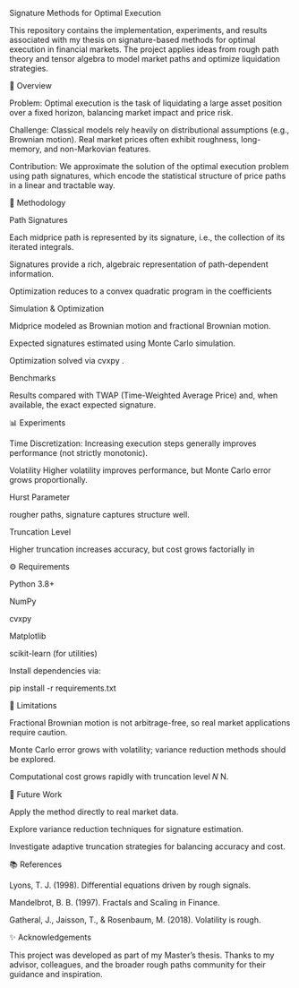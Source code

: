 Signature Methods for Optimal Execution

This repository contains the implementation, experiments, and results associated with my thesis on signature-based methods for optimal execution in financial markets. The project applies ideas from rough path theory and tensor algebra to model market paths and optimize liquidation strategies.

📖 Overview

Problem:
Optimal execution is the task of liquidating a large asset position over a fixed horizon, balancing market impact and price risk.

Challenge:
Classical models rely heavily on distributional assumptions (e.g., Brownian motion). Real market prices often exhibit roughness, long-memory, and non-Markovian features.

Contribution:
We approximate the solution of the optimal execution problem using path signatures, which encode the statistical structure of price paths in a linear and tractable way.

🔬 Methodology

Path Signatures

Each midprice path is represented by its signature, i.e., the collection of its iterated integrals.

Signatures provide a rich, algebraic representation of path-dependent information.

Optimization reduces to a convex quadratic program in the coefficients 

Simulation & Optimization

Midprice modeled as Brownian motion and fractional Brownian motion.

Expected signatures estimated using Monte Carlo simulation.

Optimization solved via cvxpy
.

Benchmarks

Results compared with TWAP (Time-Weighted Average Price) and, when available, the exact expected signature.

📊 Experiments

Time Discretization:
Increasing execution steps generally improves performance (not strictly monotonic).

Volatility 
Higher volatility improves performance, but Monte Carlo error grows proportionally.

Hurst Parameter 

rougher paths, signature captures structure well.


Truncation Level 

Higher truncation increases accuracy, but cost grows factorially in 

⚙️ Requirements

Python 3.8+

NumPy

cvxpy

Matplotlib

scikit-learn
 (for utilities)

Install dependencies via:

pip install -r requirements.txt



📌 Limitations

Fractional Brownian motion is not arbitrage-free, so real market applications require caution.

Monte Carlo error grows with volatility; variance reduction methods should be explored.

Computational cost grows rapidly with truncation level 
𝑁
N.

🚀 Future Work

Apply the method directly to real market data.

Explore variance reduction techniques for signature estimation.

Investigate adaptive truncation strategies for balancing accuracy and cost.

📚 References

Lyons, T. J. (1998). Differential equations driven by rough signals.

Mandelbrot, B. B. (1997). Fractals and Scaling in Finance.

Gatheral, J., Jaisson, T., & Rosenbaum, M. (2018). Volatility is rough.

✨ Acknowledgements

This project was developed as part of my Master’s thesis. Thanks to my advisor, colleagues, and the broader rough paths community for their guidance and inspiration.
